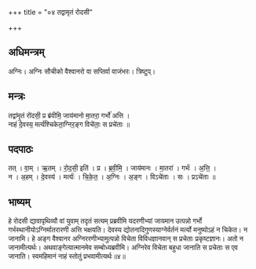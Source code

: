 +++
title = "०४ तद्वामृतं रोदसी"

+++
## अधिमन्त्रम्
अग्निः। अग्निः सौचीको वैश्वानरो वा सप्तिर्वा वाजंभरः। त्रिष्टुप्।

## मन्त्रः
तद्वा॑मृ॒तं रो॑दसी॒ प्र ब्र॑वीमि॒ जाय॑मानो मा॒तरा॒ गर्भो॑ अत्ति ।  
नाहं दे॒वस्य॒ मर्त्य॑श्चिकेता॒ग्निर॒ङ्ग विचे॑ताः॒ स प्रचे॑ताः ॥

## पदपाठः
तत् । वा॒म् । ऋ॒तम् । रो॒द॒सी॒ इति॑ । प्र । ब्र॒वी॒मि॒ । जाय॑मानः । मा॒तरा॑ । गर्भः॑ । अ॒त्ति॒ ।  
न । अ॒हम् । दे॒वस्य॑ । मर्त्यः॑ । चि॒के॒त॒ । अ॒ग्निः । अ॒ङ्ग । विऽचे॑ताः । सः । प्रऽचे॑ताः ॥

## भाष्यम्
हे रोदसी द्यावापृथिव्यौ वां युवाम् तदृतं सत्यम् प्रब्रवीमि यदरणीभ्यां जायमान उत्पन्नो गर्भो गर्भस्थानीयोऽग्निर्मातरारणी अत्ति भक्षयति। देवस्य द्योतनादिगुणस्याग्नेर्वर्तनं मर्त्यो मनुष्योऽहं न चिकेत। न जानामि। हे अङ्ग वैश्वानर अग्निररणीभ्यामुत्पन्नो विचेता विविधज्ञानवान् स प्रचेताः प्रकृष्टज्ञानः। अतो न जानामीत्यर्थः। अथवाङ्गेत्यात्मानमेव सम्बोध्यब्रवीमि। अग्निरेव विचेता बहुधा जानाति स प्रचेताः स एव जानाति। स्वमहिमानं नाहं स्तोतुं प्रभवामीत्यर्थः॥४॥